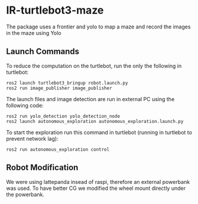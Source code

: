 # IR-turtlebot3-maze
The package uses a frontier and yolo to map a maze and record the images in the maze using Yolo

## Launch Commands

To reduce the computation on the turtlebot, run the only the following in turtlebot:
```
ros2 launch turtlebot3_bringup robot.launch.py
ros2 run image_publisher image_publisher
```
The launch files and image detection are run in external PC using the following code:
```
ros2 run yolo_detection yolo_detection_node 
ros2 launch autonomous_exploration autonomous_exploration.launch.py
```

To start the exploration run this command in turtlebot (running in turtlebot to prevent network lag):
```
ros2 run autonomous_exploration control
```
## Robot Modification

We were using lattepanda insead of raspi, therefore an external powerbank was used. To have better CG we modified the wheel mount directly under the powerbank.
